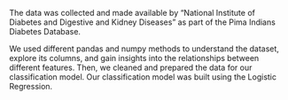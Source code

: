 The data was collected and made available by “National Institute of Diabetes and Digestive and Kidney Diseases” as part of the Pima Indians Diabetes Database.

We used different pandas and numpy methods to understand the dataset, explore its columns, and gain insights into the relationships between different features. Then, we cleaned and prepared the data for our classification model. Our classification model was built using the Logistic Regression.
